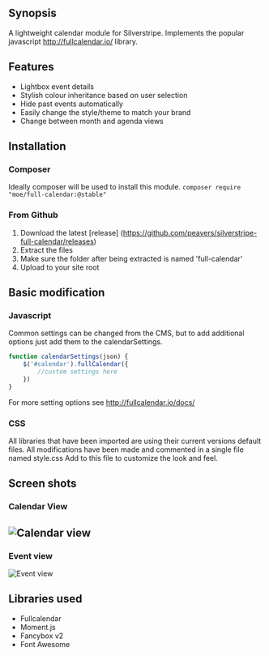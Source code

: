 ## Synopsis

A lightweight calendar module for Silverstripe. Implements the popular javascript http://fullcalendar.io/ library.

## Features
* Lightbox event details
* Stylish colour inheritance based on user selection
* Hide past events automatically
* Easily change the style/theme to match your brand
* Change between month and agenda views

## Installation

### Composer
Ideally composer will be used to install this module. 
```composer require "moe/full-calendar:@stable"```

### From Github
1. Download the latest [release] (https://github.com/peavers/silverstripe-full-calendar/releases)
1. Extract the files
1. Make sure the folder after being extracted is named 'full-calendar'
1. Upload to your site root

## Basic modification

### Javascript
Common settings can be changed from the CMS, but to add additional options just add
them to the calendarSettings. 
```javascript
function calendarSettings(json) {
    $('#calendar').fullCalendar({
        //custom settings here
    })
}
```
For more setting options see http://fullcalendar.io/docs/

### CSS
All libraries that have been imported are using their current versions default files. All modifications have been made and commented in a single file named style.css
Add to this file to customize the look and feel. 

## Screen shots

### Calendar View
![Calendar view](https://github.com/peavers/silverstripe-full-calendar/blob/master/images/screens/calendar.png?raw=true "Calendar view")
---------------------------------------
### Event view
![Event view](https://github.com/peavers/silverstripe-full-calendar/blob/master/images/screens/calendar-event.png?raw=true "Event view")

## Libraries used
* Fullcalendar
* Moment.js
* Fancybox v2
* Font Awesome